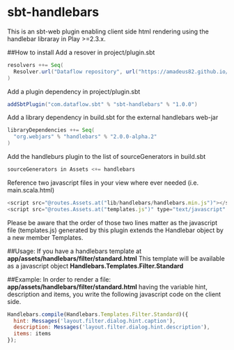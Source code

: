 sbt-handlebars
==============

This is an sbt-web plugin enabling client side html rendering using the handlebar libraray in Play >=2.3.x.

##How to install
Add a resover in project/plugin.sbt
```scala
resolvers ++= Seq(
  Resolver.url("Dataflow repository", url("https://amadeus82.github.io/repo"))(Resolver.ivyStylePatterns)
)
```

Add a plugin dependency in project/plugin.sbt
```scala
addSbtPlugin("com.dataflow.sbt" % "sbt-handlebars" % "1.0.0")
```

Add a library dependency in build.sbt for the external handlebars web-jar
```scala
libraryDependencies ++= Seq(
  "org.webjars" % "handlebars" % "2.0.0-alpha.2"
)
```

Add the handleburs plugin to the list of sourceGenerators in build.sbt
```scala
sourceGenerators in Assets <+= handlebars
```

Reference two javascript files in your view where ever needed (i.e. main.scala.html)
```javascript
<script src="@routes.Assets.at("lib/handlebars/handlebars.min.js")"></script>
<script src="@routes.Assets.at("templates.js")" type="text/javascript" charset="utf-8"></script>
```
Please be aware that the order of those two lines matter as the javascript file (templates.js) generated
by this plugin extends the Handlebar object by a new member Templates.

##Usage:
If you have a handlebars template at
**app/assets/handlebars/filter/standard.html**
This template will be available as a javascript object **Handlebars.Templates.Filter.Standard**

##Example:
In order to render a file:
**app/assets/handlebars/filter/standard.html**
having the variable hint, description and items, you write the following javascript
code on the client side.

```javascript
Handlebars.compile(Handlebars.Templates.Filter.Standard)({
  hint: Messages('layout.filter.dialog.hint.caption'),
  description: Messages('layout.filter.dialog.hint.description'),
  items: items
});
```

